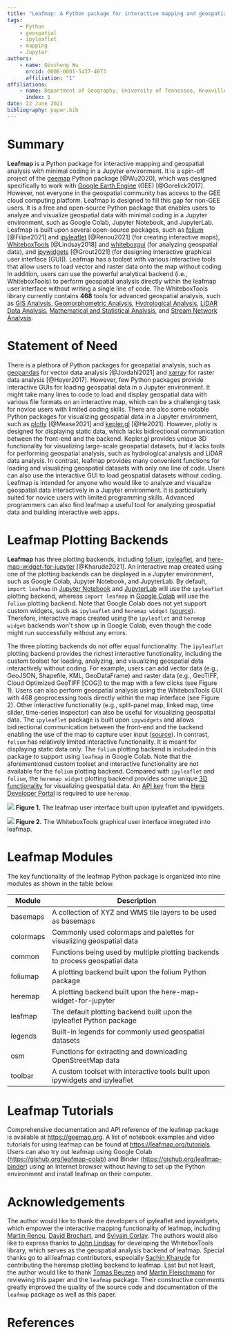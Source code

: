 ```yaml
---
title: "Leafmap: A Python package for interactive mapping and geospatial analysis with minimal coding in a Jupyter environment"
tags:
    - Python
    - geospatial
    - ipyleaflet
    - mapping
    - Jupyter
authors:
    - name: Qiusheng Wu
      orcid: 0000-0001-5437-4073
      affiliation: "1"
affiliations:
    - name: Department of Geography, University of Tennessee, Knoxville, TN 37996, United States
      index: 1
date: 22 June 2021
bibliography: paper.bib
---
```


# Summary

**Leafmap** is a Python package for interactive mapping and geospatial analysis with minimal coding in a Jupyter environment. It is a spin-off project of the [geemap](https://geemap.org) Python package [@Wu2020], which was designed specifically to work with [Google Earth Engine](https://earthengine.google.com) (GEE) [@Gorelick2017]. However, not everyone in the geospatial community has access to the GEE cloud computing platform. Leafmap is designed to fill this gap for non-GEE users. It is a free and open-source Python package that enables users to analyze and visualize geospatial data with minimal coding in a Jupyter environment, such as Google Colab, Jupyter Notebook, and JupyterLab. Leafmap is built upon several open-source packages, such as [folium](https://github.com/python-visualization/folium) [@Filipe2021] and [ipyleaflet](https://github.com/jupyter-widgets/ipyleaflet) [@Renou2021] (for creating interactive maps), [WhiteboxTools](https://github.com/jblindsay/whitebox-tools) [@Lindsay2018] and [whiteboxgui](https://github.com/opengeos/whiteboxgui) (for analyzing geospatial data), and [ipywidgets](https://github.com/jupyter-widgets/ipywidgets) [@Grout2021] (for designing interactive graphical user interface [GUI]). Leafmap has a toolset with various interactive tools that allow users to load vector and raster data onto the map without coding. In addition, users can use the powerful analytical backend (i.e., WhiteboxTools) to perform geospatial analysis directly within the leafmap user interface without writing a single line of code. The WhiteboxTools library currently contains **468** tools for advanced geospatial analysis, such as [GIS Analysis](https://jblindsay.github.io/wbt_book/available_tools/gis_analysis.html), [Geomorphometric Analysis](https://jblindsay.github.io/wbt_book/available_tools/geomorphometric_analysis.html), [Hydrological Analysis](https://jblindsay.github.io/wbt_book/available_tools/hydrological_analysis.html), [LiDAR Data Analysis](https://jblindsay.github.io/wbt_book/available_tools/lidar_tools.html), [Mathematical and Statistical Analysis](https://jblindsay.github.io/wbt_book/available_tools/mathand_stats_tools.html), and [Stream Network Analysis](https://jblindsay.github.io/wbt_book/available_tools/stream_network_analysis.html).

# Statement of Need

There is a plethora of Python packages for geospatial analysis, such as [geopandas](https://github.com/geopandas/geopandas) for vector data analysis [@Jordahl2021] and [xarray](https://github.com/pydata/xarray) for raster data analysis [@Hoyer2017]. However, few Python packages provide interactive GUIs for loading geospatial data in a Jupyter environment. It might take many lines to code to load and display geospatial data with various file formats on an interactive map, which can be a challenging task for novice users with limited coding skills. There are also some notable Python packages for visualizing geospatial data in a Jupyter environment, such as [plotly](https://github.com/plotly/plotly.py) [@Mease2021] and [kepler.gl](https://docs.kepler.gl/docs/keplergl-jupyter) [@He2021]. However, plotly is designed for displaying static data, which lacks bidirectional communication between the front-end and the backend. Kepler.gl provides unique 3D functionality for visualizing large-scale geospatial datasets, but it lacks tools for performing geospatial analysis, such as hydrological analysis and LiDAR data analysis. In contrast, leafmap provides many convenient functions for loading and visualizing geospatial datasets with only one line of code. Users can also use the interactive GUI to load geospatial datasets without coding. Leafmap is intended for anyone who would like to analyze and visualize geospatial data interactively in a Jupyter environment. It is particularly suited for novice users with limited programming skills. Advanced programmers can also find leafmap a useful tool for analyzing geospatial data and building interactive web apps.

# Leafmap Plotting Backends

**Leafmap** has three plotting backends, including [folium](https://github.com/python-visualization/folium), [ipyleaflet](https://github.com/jupyter-widgets/ipyleaflet), and [here-map-widget-for-jupyter](https://github.com/heremaps/here-map-widget-for-jupyter) [@Kharude2021]. An interactive map created using one of the plotting backends can be displayed in a Jupyter environment, such as Google Colab, Jupyter Notebook, and JupyterLab. By default, `import leafmap` in [Jupyter Notebook](https://gishub.org/leafmap-binder) and [JupyterLab](https://gishub.org/leafmap-binder) will use the `ipyleaflet` plotting backend, whereas `import leafmap` in [Google Colab](https://gishub.org/leafmap-colab) will use the `folium` plotting backend. Note that Google Colab does not yet support custom widgets, such as `ipyleaflet` and `heremap widget` ([source](https://github.com/googlecolab/colabtools/issues/498#issuecomment-695335421)). Therefore, interactive maps created using the `ipyleaflet` and `heremap widget` backends won't show up in Google Colab, even though the code might run successfully without any errors.

The three plotting backends do not offer equal functionality. The `ipyleaflet` plotting backend provides the richest interactive functionality, including the custom toolset for loading, analyzing, and visualizing geospatial data interactively without coding. For example, users can add vector data (e.g., GeoJSON, Shapefile, KML, GeoDataFrame) and raster data (e.g., GeoTIFF, Cloud Optimized GeoTIFF [COG]) to the map with a few clicks (see Figure 1). Users can also perform geospatial analysis using the WhiteboxTools GUI with 468 geoprocessing tools directly within the map interface (see Figure 2). Other interactive functionality (e.g., split-panel map, linked map, time slider, time-series inspector) can also be useful for visualizing geospatial data. The `ipyleaflet` package is built upon `ipywidgets` and allows bidirectional communication between the front-end and the backend enabling the use of the map to capture user input ([source](https://blog.jupyter.org/interactive-gis-in-jupyter-with-ipyleaflet-52f9657fa7a)). In contrast, `folium` has relatively limited interactive functionality. It is meant for displaying static data only. The `folium` plotting backend is included in this package to support using `leafmap` in Google Colab. Note that the aforementioned custom toolset and interactive functionality are not available for the `folium` plotting backend. Compared with `ipyleaflet` and `folium`, the `heremap widget` plotting backend provides some unique [3D functionality](https://github.com/heremaps/here-map-widget-for-jupyter#use-ipywidgets-controls-to-build-an-interactive-gui) for visualizing geospatial data. An [API key](https://developer.here.com/documentation/identity-access-management/dev_guide/topics/dev-apikey.html) from the [Here Developer Portal](https://developer.here.com/) is required to use `heremap`.

![](https://i.imgur.com/pe7CoC7.png)
**Figure 1.** The leafmap user interface built upon ipyleaflet and ipywidgets.

![](https://i.imgur.com/5GzDG3W.png)
**Figure 2.** The WhiteboxTools graphical user interface integrated into leafmap.

# Leafmap Modules

The key functionality of the leafmap Python package is organized into nine modules as shown in the table below.

| Module    | Description                                                                   |
| --------- | ----------------------------------------------------------------------------- |
| basemaps  | A collection of XYZ and WMS tile layers to be used as basemaps                |
| colormaps | Commonly used colormaps and palettes for visualizing geospatial data          |
| common    | Functions being used by multiple plotting backends to process geospatial data |
| foliumap  | A plotting backend built upon the folium Python package                       |
| heremap   | A plotting backend built upon the here-map-widget-for-jupyter                 |
| leafmap   | The default plotting backend built upon the ipyleaflet Python package         |
| legends   | Built-in legends for commonly used geospatial datasets                        |
| osm       | Functions for extracting and downloading OpenStreetMap data                   |
| toolbar   | A custom toolset with interactive tools built upon ipywidgets and ipyleaflet  |

# Leafmap Tutorials

Comprehensive documentation and API reference of the leafmap package is available at https://geemap.org. A list of notebook examples and video tutorials for using leafmap can be found at https://leafmap.org/tutorials. Users can also try out leafmap using Google Colab (https://gishub.org/leafmap-colab) and Binder (https://gishub.org/leafmap-binder) using an Internet browser without having to set up the Python environment and install leafmap on their computer.

# Acknowledgements

The author would like to thank the developers of ipyleaflet and ipywidgets, which empower the interactive mapping functionality of leafmap, including [Martin Renou](https://github.com/martinRenou), [David Brochart](https://github.com/davidbrochart), and [Sylvain Corlay](https://github.com/SylvainCorlay). The authors would also like to express thanks to [John Lindsay](https://github.com/jblindsay) for developing the WhiteboxTools library, which serves as the geospatial analysis backend of leafmap. Special thanks go to all leafmap contributors, especially [Sachin Kharude](https://github.com/sackh) for contributing the heremap plotting backend to leafmap. Last but not least, the author would like to thank [Tomas Beuzen](https://github.com/TomasBeuzen) and [Martin Fleischmann](https://github.com/martinfleis) for reviewing this paper and the `leafmap` package. Their constructive comments greatly improved the quality of the source code and documentation of the `leafmap` package as well as this paper.

# References
